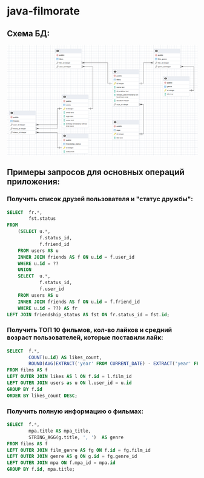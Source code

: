 # java-filmorate

## Схема БД:
![Screenshot](filmorate-diagram.png)

## Примеры запросов для основных операций приложения:

### Получить список друзей пользователя и "статус дружбы":
```sql
SELECT  fr.*, 
		fst.status 
FROM
	(SELECT u.*, 
			f.status_id,
			f.friend_id
	FROM users AS u
	INNER JOIN friends AS f ON u.id = f.user_id
	WHERE u.id = ??
	UNION
	SELECT  u.*, 
			f.status_id,
			f.user_id
	FROM users AS u
	INNER JOIN friends AS f ON u.id = f.friend_id
	WHERE u.id = ??) AS fr
LEFT JOIN friendship_status AS fst ON fr.status_id = fst.id;
```

### Получить ТОП 10 фильмов, кол-во лайков и средний возраст пользователей, которые поставили лайк:
```sql
SELECT  f.*, 
        COUNT(u.id) AS likes_count,
		ROUND(AVG(EXTRACT('year' FROM CURRENT_DATE) - EXTRACT('year' FROM u.birthday))) AS avg_age
FROM films AS f
LEFT OUTER JOIN likes AS l ON f.id = l.film_id
LEFT OUTER JOIN users as u ON l.user_id = u.id
GROUP BY f.id
ORDER BY likes_count DESC;
```
### Получить полную информацию о фильмах:
```sql
SELECT  f.*, 
        mpa.title AS mpa_title, 
        STRING_AGG(g.title, ', ')  AS genre
FROM films AS f
LEFT OUTER JOIN film_genre AS fg ON f.id = fg.film_id
LEFT OUTER JOIN genre AS g ON g.id = fg.genre_id
LEFT OUTER JOIN mpa ON f.mpa_id = mpa.id
GROUP BY f.id, mpa.title;
```